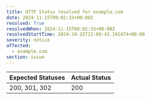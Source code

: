 ```yaml
---
title: HTTP Status resolved for example.com
date: 2024-11-15T09:02:33+00:00Z
resolved: True
resolvedWhen: 2024-11-15T09:02:33+00:00Z
resolvedStartTime: 2024-10-25T21:09:43.191474+00:00
severity: notice
affected:
  - example.com
section: issue
---
```


| Expected Statuses | Actual Status  |
|-------------------|----------------|
| 200, 301, 302 | 200 |
